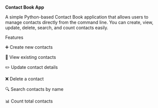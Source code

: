 **Contact Book App**

A simple Python-based Contact Book application that allows users to manage contacts directly from the command line.
You can create, view, update, delete, search, and count contacts easily.

Features

➕ Create new contacts

👀 View existing contacts

✏️ Update contact details

❌ Delete a contact

🔍 Search contacts by name

📊 Count total contacts
